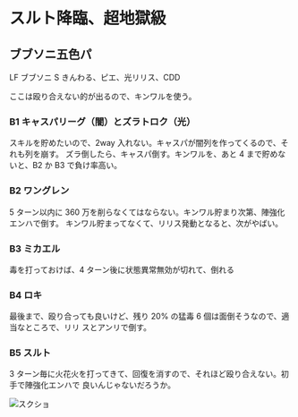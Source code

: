 # スルト降臨、超地獄級 

## ブブソニ五色パ

LF ブブソニ
S  きんわる、ピエ、光リリス、CDD

ここは殴り合えない的が出るので、キンワルを使う。

### B1 キャスパリーグ（闇）とズラトロク（光）

スキルを貯めたいので、2way 入れない。キャスパが闇列を作ってくるので、それも列を崩す。
ズラ倒したら、キャスパ倒す。キンワルを、あと 4 まで貯めないと、B2 か B3 で負け率高い。

### B2 ワングレン

5 ターン以内に 360 万を削らなくてはならない。キンワル貯まり次第、陣強化エンハで倒す。
キンワル貯まってなくて、リリス発動となると、次がやばい。

### B3 ミカエル

毒を打っておけば、4 ターン後に状態異常無効が切れて、倒れる

### B4 ロキ

最後まで、殴り合っても良いけど、残り 20% の猛毒 6 個は面倒そうなので、適当なところで、リリ
スとアンリで倒す。

### B5 スルト

3 ターン毎に火花火を打ってきて、回復を消すので、それほど殴り合えない。初手で陣強化エンハで
良いんじゃないだろうか。

![スクショ](http://i.imgur.com/Kdj9icGl.jpg )

<!-- vim: set tw=90 filetype=markdown : -->

